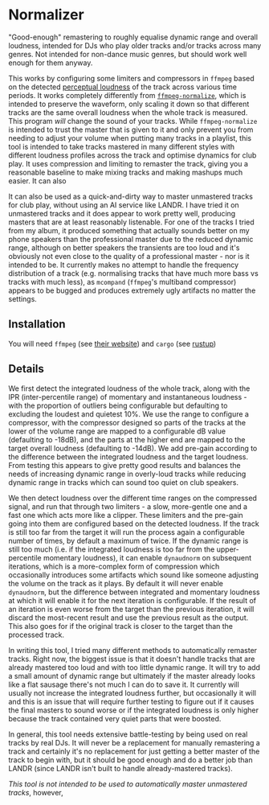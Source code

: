 # Normalizer

"Good-enough" remastering to roughly equalise dynamic range and overall loudness, intended for
DJs who play older tracks and/or tracks across many genres. Not intended for non-dance music
genres, but should work well enough for them anyway.

This works by configuring some limiters and compressors in `ffmpeg` based on the detected
[perceptual loudness](https://en.wikipedia.org/wiki/Loudness) of the track across various
time periods. It works completely differently from [`ffmpeg-normalize`](https://github.com/slhck/ffmpeg-normalize),
which is intended to preserve the waveform, only scaling it down so that different tracks are the same
overall loudness when the whole track is measured. This program _will_ change the sound of your tracks.
While `ffmpeg-normalize` is intended to trust the master that is given to it and only prevent you
from needing to adjust your volume when putting many tracks in a playlist, this tool is intended to
take tracks mastered in many different styles with different loudness profiles across the track and
optimise dynamics for club play. It uses compression and limiting to remaster the track, giving you a
reasonable baseline to make mixing tracks and making mashups much easier. It can also

It can also be used as a quick-and-dirty way to master unmastered tracks for club play, without using
an AI service like LANDR.  I have tried it on unmastered tracks and it does appear to work pretty well,
producing masters that are at least reasonably listenable. For one of the tracks I tried from my album,
it produced something that actually sounds better on my phone speakers than the professional master due
to the reduced dynamic range, although on better speakers the transients are too loud and it's obviously
not even close to the quality of a professional master - nor is it intended to be. It currently makes no
attempt to handle the frequency distribution of a track (e.g. normalising tracks that have much more bass
vs tracks with much less), as `mcompand` (`ffmpeg`'s multiband compressor) appears to be bugged and
produces extremely ugly artifacts no matter the settings.

## Installation

You will need `ffmpeg` (see [their website](https://ffmpeg.org/)) and `cargo` (see [rustup](https://rustup.rs/))

## Details

We first detect the integrated loudness of the whole track, along with the IPR (inter-percentile
range) of momentary and instantaneous loudness - with the proportion of outliers being configurable
but defaulting to excluding the loudest and quietest 10%. We use the range to configure a compressor, with the
compressor designed so parts of the tracks at the lower of the volume range are mapped to a
configurable dB value (defaulting to -18dB), and the parts at the higher end are mapped to the
target overall loudness (defaulting to -14dB). We add pre-gain according to the difference between
the integrated loudness and the target loudness. From testing this appears to give pretty good
results and balances the needs of increasing dynamic range in overly-loud tracks while reducing
dynamic range in tracks which can sound too quiet on club speakers.

We then detect loudness over the different time ranges on the compressed signal, and run that through
two limiters - a slow, more-gentle one and a fast one which acts more like a clipper. These limiters
and the pre-gain going into them are configured based on the detected loudness. If the track is still
too far from the target it will run the process again a configurable number of times, by default a
maximum of twice. If the dynamic range is still too much (i.e. if the integrated loudness is too far from
the upper-percentile momentary loudness), it can enable `dynaudnorm` on subsequent iterations, which is a
more-complex form of compression which occasionally introduces some artifacts which sound like someone
adjusting the volume on the track as it plays. By default it will never enable `dynaudnorm`, but the
difference between integrated and momentary loudness at which it will enable it for the next iteration
is configurable. If the result of an iteration is even worse from the target than the previous iteration,
it will discard the most-recent result and use the previous result as the output. This also goes for if
the original track is closer to the target than the processed track.

In writing this tool, I tried many different methods to automatically remaster tracks. Right now, the
biggest issue is that it doesn't handle tracks that are already mastered too loud and with too little
dynamic range. It will try to add a small amount of dynamic range but ultimately if the master already
looks like a flat sausage there's not much I can do to save it. It currently will usually not increase
the integrated loudness further, but occasionally it will and this is an issue that will require further
testing to figure out if it causes the final masters to sound worse or if the integrated loudness is
only higher because the track contained very quiet parts that were boosted.

In general, this tool needs extensive battle-testing by being used on real tracks by real DJs. It will
never be a replacement for manually remastering a track and certainly it's no replacement for just getting
a better master of the track to begin with, but it should be good enough and do a better job than LANDR
(since LANDR isn't built to handle already-mastered tracks).

_This tool is not intended to be used to automatically master unmastered tracks_, however, 
